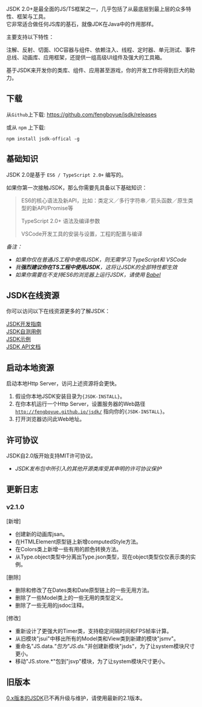 JSDK 2.0+是最全面的JS/TS框架之一，几乎包括了从最底层到最上层的众多特性、框架与工具。<br>
它非常适合做任何JS库的基石，就像JDK在Java中的作用那样。

主要支持以下特性： 
<p class="warn">
注解、反射、切面、IOC容器与组件、依赖注入、线程、定时器、单元测试、事件总线、动画库、应用框架，还提供一组高级UI组件及强大的工具箱。
</p>
基于JSDK来开发你的类库、组件、应用甚至游戏，你的开发工作将得到巨大的助力。

## 下载
从<code>Github</code>上下载: https://github.com/fengboyue/jsdk/releases

或从 <code>npm</code> 上下载:
```shell
npm install jsdk-offical -g
```

## 基础知识 
JSDK 2.0是基于 <code>ES6 / TypeScript 2.0+</code> 编写的。

如果你第一次接触JSDK，那么你需要先具备以下基础知识：
> ES6的核心语法及新API，比如：类定义／多行字符串／箭头函数／原生类型的新API/Promise等
>
> TypeScript 2.0+ 语法及编译参数
>
> VSCode开发工具的安装与设置，工程的配置与编译

*备注：*
* *如果你仅在普通JS工程中使用JSDK，则无需学习 TypeScript和 VSCode*
* *我<b>强烈建议你在TS工程中使用JSDK</b>，这将让JSDK的全部特性都生效*
* *如果你需要在不支持ES6的浏览器上运行JSDK，请使用 [Babel](https://babeljs.io/docs/en/)*

## JSDK在线资源
你可以访问以下在线资源更多的了解JSDK：
<p class="warn">
<a href="https://fengboyue.github.io/jsdk/docs/#/zh/quick" target="_blank">JSDK开发指南</a>
<br>
<a href="https://fengboyue.github.io/jsdk/tests" target="_blank">JSDK自测用例</a>
<br>
<a href="https://fengboyue.github.io/jsdk/examples" target="_blank">JSDK示例</a>
<br>
<a href="https://fengboyue.github.io/jsdk/api" target="_blank">JSDK API文档</a>
</p>

## 启动本地资源
启动本地Http Server，访问上述资源将会更快。
1. 假设你本地JSDK安装目录为<code>{JSDK-INSTALL}</code>。
2. 在你本机运行一个Http Server，设置服务器的Web路径 <code>http://fengboyue.github.io/jsdk/</code> 指向你的<code>{JSDK-INSTALL}</code>。
3. 打开浏览器访问此Web地址。

## 许可协议
JSDK自2.0版开始支持MIT许可协议。
* *JSDK发布包中所引入的其他开源类库受其申明的许可协议保护*

## 更新日志
### v2.1.0
[新增] 
- 创建新的动画库jsan。
- 在HTMLElement原型链上新增computedStyle方法。
- 在Colors类上新增一些有用的颜色转换方法。
- 从Type.object类型中分离出Type.json类型，现在object类型仅仅表示类的实例。

[删除] 
- 删除和修改了在Dates类和Date原型链上的一些无用方法。
- 删除了一些Model类上的一些无用的类型定义。
- 删除了一些无用的jsdoc注释。

[修改] 
- 重新设计了更强大的Timer类，支持稳定间隔时间和FPS帧率计算。
- 从旧模块"jsui"中移出所有的Model类和View类到新建的模块"jsmv"。
- 重命名"JS.data.*"包为"JS.ds.*"并创建新模块"jsds"，为了让system模块尺寸更小。
- 移动"JS.store.*"包到"jsvp"模块，为了让system模块尺寸更小。

## 旧版本
<a href="https://sourceforge.net/projects/jsdk2/" target="_blank">
0.x版本的JSDK</a>已不再升级与维护，请使用最新的2.1版本。